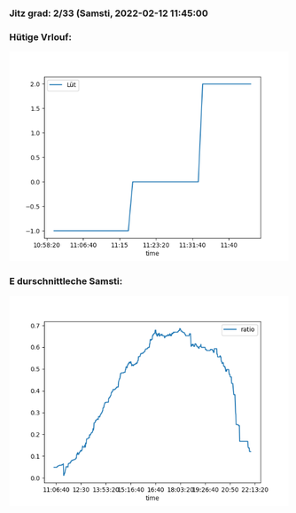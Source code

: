 ### Jitz grad: 2/33 (Samsti, 2022-02-12 11:45:00

### Hütige Vrlouf:
![Graph](Today.png)

### E durschnittleche Samsti:
![Graph](Samsti.png)